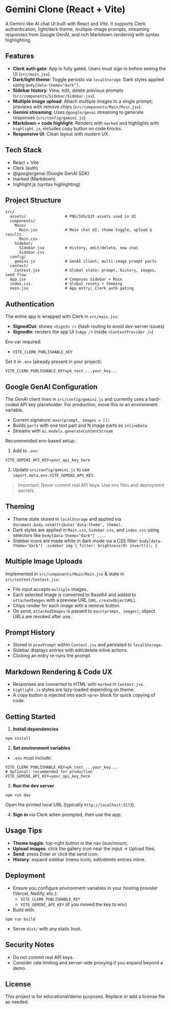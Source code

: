 # Gemini Clone (React + Vite)

A Gemini-like AI chat UI built with React and Vite. It supports Clerk authentication, light/dark theme, multiple-image prompts, streaming responses from Google GenAI, and rich Markdown rendering with syntax highlighting.

## Features

- __Clerk auth gate__: App is fully gated. Users must sign in before seeing the UI (`src/main.jsx`).
- __Dark/light theme__: Toggle persists via `localStorage`. Dark styles applied using `body[data-theme="dark"]`.
- __Sidebar history__: View, edit, delete previous prompts (`src/components/Sidebar/Sidebar.jsx`).
- __Multiple image upload__: Attach multiple images to a single prompt; previews with remove chips (`src/components/Main/Main.jsx`).
- __Gemini streaming__: Uses `@google/genai` streaming to generate responses (`src/config/gemini.js`).
- __Markdown + code highlight__: Renders with `marked` and highlights with `highlight.js`, includes copy button on code blocks.
- __Responsive UI__: Clean layout with modern UX.

## Tech Stack

- React + Vite
- Clerk (auth)
- @google/genai (Google GenAI SDK)
- marked (Markdown)
- highlight.js (syntax highlighting)

## Project Structure

```
src/
  assets/                 # PNG/SVG/GIF assets used in UI
  components/
    Main/
      Main.jsx            # Main chat UI, theme toggle, upload & results
      Main.css
    Sidebar/
      Sidebar.jsx         # History, edit/delete, new chat
      Sidebar.css
  config/
    gemini.js             # GenAI client; multi-image prompt parts
  context/
    Context.jsx           # Global state: prompt, history, images, send flow
  App.jsx                 # Composes Sidebar + Main
  index.css               # Global resets + theming
  main.jsx                # App entry; Clerk auth gating
```

## Authentication

The entire app is wrapped with Clerk in `src/main.jsx`:
- __SignedOut__: shows `<SignIn />` (hash routing to avoid dev-server issues)
- __SignedIn__: renders the app UI (`<App />` inside `<ContextProvider />`)

Env var required:
- `VITE_CLERK_PUBLISHABLE_KEY`

Set it in `.env` (already present in your project):

```
VITE_CLERK_PUBLISHABLE_KEY=pk_test_...your_key...
```

## Google GenAI Configuration

The GenAI client lives in `src/config/gemini.js` and currently uses a hard-coded API key placeholder. For production, move this to an environment variable.

- Current signature: `main(prompt, images = [])`
- Builds `parts` with one text part and N image parts as `inlineData`
- Streams with `ai.models.generateContentStream`

Recommended env-based setup:
1) Add to `.env`:
```
VITE_GEMINI_API_KEY=your_api_key_here
```
2) Update `src/config/gemini.js` to use `import.meta.env.VITE_GEMINI_API_KEY`.

> Important: Never commit real API keys. Use env files and deployment secrets.

## Theming

- Theme state stored in `localStorage` and applied via `document.body.setAttribute('data-theme', theme)`.
- Dark styles are applied in `Main.css`, `Sidebar.css`, and `index.css` using selectors like `body[data-theme="dark"] ...`.
- Sidebar icons are made white in dark mode via a CSS filter:
  `body[data-theme="dark"] .sidebar img { filter: brightness(0) invert(1); }`

## Multiple Image Uploads

Implemented in `src/components/Main/Main.jsx` & state in `src/context/Context.jsx`:
- File input accepts `multiple` images.
- Each selected image is converted to Base64 and added to `attachedImages` with a preview URL (`URL.createObjectURL`).
- Chips render for each image with a remove button.
- On send, `attachedImages` is passed to `main(prompt, images)`; object URLs are revoked after use.

## Prompt History

- Stored in `prevPrompt` within `Context.jsx` and persisted to `localStorage`.
- Sidebar displays entries with edit/delete inline actions.
- Clicking an entry re-runs the prompt.

## Markdown Rendering & Code UX

- Responses are converted to HTML with `marked` in `Context.jsx`.
- `highlight.js` styles are lazy-loaded depending on theme.
- A copy button is injected into each `<pre>` block for quick copying of code.

## Getting Started

1) __Install dependencies__
```
npm install
```

2) __Set environment variables__
- `.env` must include:
```
VITE_CLERK_PUBLISHABLE_KEY=pk_test_...your_key...
# Optional: recommended for production
VITE_GEMINI_API_KEY=your_api_key_here
```

3) __Run the dev server__
```
npm run dev
```
Open the printed local URL (typically `http://localhost:5173`).

4) __Sign in__ via Clerk when prompted, then use the app.

## Usage Tips

- __Theme toggle__: top-right button in the nav (sun/moon).
- __Upload images__: click the gallery icon near the input → Upload files.
- __Send__: press Enter or click the send icon.
- __History__: expand sidebar (menu icon), edit/delete entries inline.

## Deployment

- Ensure you configure environment variables in your hosting provider (Vercel, Netlify, etc.):
  - `VITE_CLERK_PUBLISHABLE_KEY`
  - `VITE_GEMINI_API_KEY` (if you moved the key to env)
- Build with:
```
npm run build
```
- Serve `dist/` with any static host.

## Security Notes

- Do not commit real API keys.
- Consider rate limiting and server-side proxying if you expand beyond a demo.

## License

This project is for educational/demo purposes. Replace or add a license file as needed.
